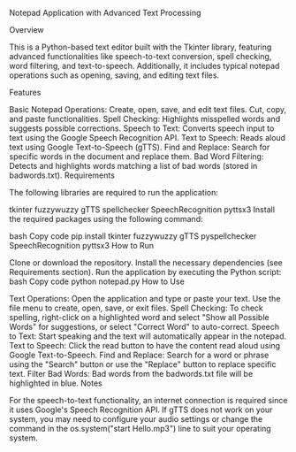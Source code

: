 Notepad Application with Advanced Text Processing

Overview

This is a Python-based text editor built with the Tkinter library, featuring advanced functionalities like speech-to-text conversion, spell checking, word filtering, and text-to-speech. Additionally, it includes typical notepad operations such as opening, saving, and editing text files.

Features

Basic Notepad Operations:
Create, open, save, and edit text files.
Cut, copy, and paste functionalities.
Spell Checking:
Highlights misspelled words and suggests possible corrections.
Speech to Text:
Converts speech input to text using the Google Speech Recognition API.
Text to Speech:
Reads aloud text using Google Text-to-Speech (gTTS).
Find and Replace:
Search for specific words in the document and replace them.
Bad Word Filtering:
Detects and highlights words matching a list of bad words (stored in badwords.txt).
Requirements

The following libraries are required to run the application:

tkinter
fuzzywuzzy
gTTS
spellchecker
SpeechRecognition
pyttsx3
Install the required packages using the following command:

bash
Copy code
pip install tkinter fuzzywuzzy gTTS pyspellchecker SpeechRecognition pyttsx3
How to Run

Clone or download the repository.
Install the necessary dependencies (see Requirements section).
Run the application by executing the Python script:
bash
Copy code
python notepad.py
How to Use

Text Operations:
Open the application and type or paste your text.
Use the file menu to create, open, save, or exit files.
Spell Checking:
To check spelling, right-click on a highlighted word and select "Show all Possible Words" for suggestions, or select "Correct Word" to auto-correct.
Speech to Text:
Start speaking and the text will automatically appear in the notepad.
Text to Speech:
Click the read button to have the content read aloud using Google Text-to-Speech.
Find and Replace:
Search for a word or phrase using the "Search" button or use the "Replace" button to replace specific text.
Filter Bad Words:
Bad words from the badwords.txt file will be highlighted in blue.
Notes

For the speech-to-text functionality, an internet connection is required since it uses Google's Speech Recognition API.
If gTTS does not work on your system, you may need to configure your audio settings or change the command in the os.system("start Hello.mp3") line to suit your operating system.
